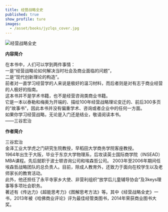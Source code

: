 ```yaml
---
title: 经营战略全史
published: true
show_profile: ture
images:
  - /asset/books/jyzlqs_cover.jpg
---
```


![经营战略全史]({{site.url}}/asset/books/jyzlqs_cover.jpg)

**内容简介**

在本书中，人们可以学到两件事情：<br>
一是“经营战略论如何解决当时社会及商业面临的问题”，<br>
二是“现代创新理论的构造”。<br>
前者对一直学习经营学的人来说是极好的温习材料，而后者则是对有志于商业经营的人极好的指南。<br>
这本书并不是学术书籍，也不是经营咨询类商业书籍。<br>
它是一本以泰勒和梅奥为开端的、描绘100年经营战略理论变迁的、前后300多页的“故事书”，因此本书并没有偏重学术、咨询或者企业中的任何一方面。<br>
如果你学习经营战略，无论是入门还是结业，敬请阅读本书。<br>
——三谷宏治

**作者简介**

三谷宏治<br>
金泽工业大学虎之门研究生院教授，早稻田大学商务学院客座教授。<br>
1964年出生于大阪，毕业于东京大学物理系，后攻读英士国际商学院（INSEAD）MBA课程。先后就职于波士顿咨询公司和埃森哲公司。
2003年至2006年期间任埃森哲战略团队的总负责人。目前，除成人教育外，还致力于面向在校学生以及老师家长的教育活动。<br>
此外，他还担任了永平寺家乡大使、非营利组织“放学后儿童辅导协会”及3keys理事等多项社会职务。<br>
著述有《传达力》《超能思考力》《图解思考方法》等。其中《经营战略全史》一书，2013年被《哈佛商业评论》评为最佳经管类图书，2014年荣获商业图书大奖。






